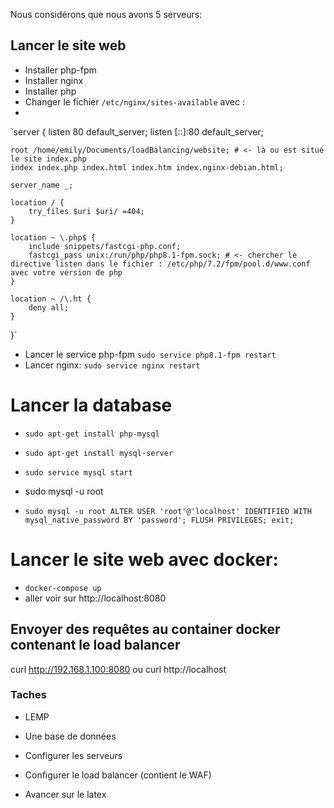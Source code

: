 Nous considérons que nous avons 5 serveurs:

## Lancer le site web
- Installer php-fpm
- Installer nginx
- Installer php
- Changer le fichier `/etc/nginx/sites-available` avec : 
- 
`server {
    listen 80 default_server;
    listen [::]:80 default_server;

    root /home/emily/Documents/loadBalancing/website; # <- là ou est situé le site index.php
    index index.php index.html index.htm index.nginx-debian.html;

    server_name _;

    location / {
        try_files $uri $uri/ =404;
    }

    location ~ \.php$ {
        include snippets/fastcgi-php.conf;
        fastcgi_pass unix:/run/php/php8.1-fpm.sock; # <- chercher le directive listen dans le fichier : /etc/php/7.2/fpm/pool.d/www.conf avec votre version de php
    }

    location ~ /\.ht {
        deny all;
    }
}`

- Lancer le service php-fpm  `sudo service php8.1-fpm restart`
- Lancer nginx: `sudo service nginx restart`

# Lancer la database

- `sudo apt-get install php-mysql`
- `sudo apt-get install mysql-server`
- `sudo service mysql start`

- sudo mysql -u root
- `sudo mysql -u root
ALTER USER 'root'@'localhost' IDENTIFIED WITH mysql_native_password BY 'password';
FLUSH PRIVILEGES;
exit;`

# Lancer le site web avec docker:
- `docker-compose up`
- aller voir sur http://localhost:8080

## Envoyer des requêtes au container docker contenant le load balancer
curl http://192.168.1.100:8080
ou 
curl http://localhost



### Taches
- LEMP


- Une base de données
- Configurer les serveurs 
- Configurer le load balancer (contient le WAF)
- Avancer sur le latex